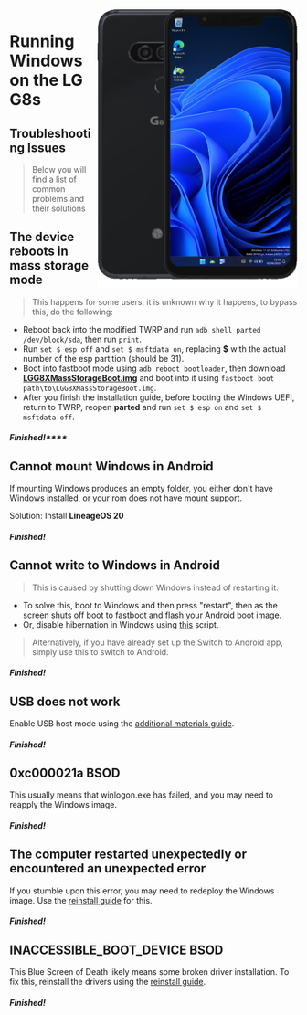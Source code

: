 <img align="right" src="https://github.com/n00b69/woa-betalm/blob/main/betalm.png" width="350" alt="Windows 11 running on betalm">

# Running Windows on the LG G8s

## Troubleshooting Issues
> Below you will find a list of common problems and their solutions

## The device reboots in mass storage mode
> This happens for some users, it is unknown why it happens, to bypass this, do the following:
- Reboot back into the modified TWRP and run `adb shell parted /dev/block/sda`, then run `print`.
- Run `set $ esp off` and `set $ msftdata on`, replacing **$** with the actual number of the esp partition (should be 31).
- Boot into fastboot mode using `adb reboot bootloader`, then download [**LGG8XMassStorageBoot.img**](https://github.com/n00b69/woa-mh2lm/releases/download/Files/LGG8XMassStorageBoot.img) and boot into it using `fastboot boot path\to\LGG8XMassStorageBoot.img`.
- After you finish the installation guide, before booting the Windows UEFI, return to TWRP, reopen **parted** and run `set $ esp on` and `set $ msftdata off`.

##### Finished!****

## Cannot mount Windows in Android
If mounting Windows produces an empty folder, you either don't have Windows installed, or your rom does not have mount support.

Solution: Install **LineageOS 20**

##### Finished!

## Cannot write to Windows in Android
> This is caused by shutting down Windows instead of restarting it.
- To solve this, boot to Windows and then press "restart", then as the screen shuts off boot to fastboot and flash your Android boot image.
- Or, disable hibernation in Windows using [this](https://github.com/n00b69/woa-beryllium/releases/tag/1.0) script.
> Alternatively, if you have already set up the Switch to Android app, simply use this to switch to Android.

##### Finished!

## USB does not work
Enable USB host mode using the [additional materials guide](materials.md#toggling-usb-host-mode).

##### Finished!

## 0xc000021a BSOD
This usually means that winlogon.exe has failed, and you may need to reapply the Windows image.

##### Finished!

## The computer restarted unexpectedly or encountered an unexpected error
If you stumble upon this error, you may need to redeploy the Windows image. Use the [reinstall guide](reinstall.md) for this.

##### Finished!

## INACCESSIBLE_BOOT_DEVICE BSOD
This Blue Screen of Death likely means some broken driver installation. To fix this, reinstall the drivers using the [reinstall guide](reinstall.md).

##### Finished!













